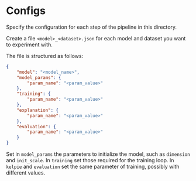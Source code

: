 # Configs

Specify the configuration for each step of the pipeline in this directory.

Create a file `<model>_<dataset>.json` for each model and dataset you want to experiment with.

The file is structured as follows:

```json
{
    "model": "<model_name>",
    "model_params": {
        "param_name": "<param_value>"
    },
    "training": {
        "param_name": "<param_value>"
    },
    "explanation": {
        "param_name": "<param_value>"
    },
    "evaluation": {
        "param_name": "<param_value>"
    }
}
```

Set in `model_params` the parameters to initialize the model, such as `dimension` and `init_scale`. In `training` set those required for the training loop.
In `kelpie` and `evaluation` set the same parameter of training, possibly with different values.
